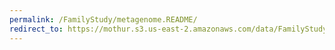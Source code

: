 ```yaml
---
permalink: /FamilyStudy/metagenome.README/
redirect_to: https://mothur.s3.us-east-2.amazonaws.com/data/FamilyStudy/metagenome.README
---
```


